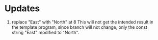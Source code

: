 # Updates 
1. replace "East" with "North" at 8
This will not get the intended result in the template program, since branch will not change, only the const string "East" modified to "North".